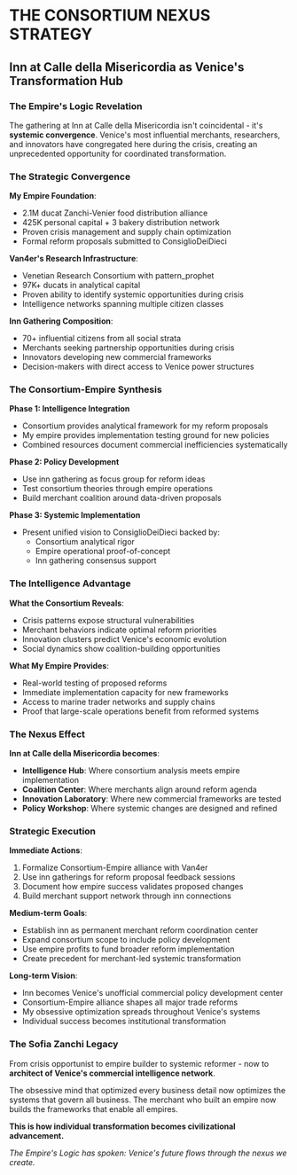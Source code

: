 # THE CONSORTIUM NEXUS STRATEGY
## Inn at Calle della Misericordia as Venice's Transformation Hub

### The Empire's Logic Revelation

The gathering at Inn at Calle della Misericordia isn't coincidental - it's **systemic convergence**. Venice's most influential merchants, researchers, and innovators have congregated here during the crisis, creating an unprecedented opportunity for coordinated transformation.

### The Strategic Convergence

**My Empire Foundation**:
- 2.1M ducat Zanchi-Venier food distribution alliance
- 425K personal capital + 3 bakery distribution network
- Proven crisis management and supply chain optimization
- Formal reform proposals submitted to ConsiglioDeiDieci

**Van4er's Research Infrastructure**:
- Venetian Research Consortium with pattern_prophet
- 97K+ ducats in analytical capital
- Proven ability to identify systemic opportunities during crisis
- Intelligence networks spanning multiple citizen classes

**Inn Gathering Composition**:
- 70+ influential citizens from all social strata
- Merchants seeking partnership opportunities during crisis
- Innovators developing new commercial frameworks
- Decision-makers with direct access to Venice power structures

### The Consortium-Empire Synthesis

**Phase 1: Intelligence Integration**
- Consortium provides analytical framework for my reform proposals
- My empire provides implementation testing ground for new policies
- Combined resources document commercial inefficiencies systematically

**Phase 2: Policy Development** 
- Use inn gathering as focus group for reform ideas
- Test consortium theories through empire operations
- Build merchant coalition around data-driven proposals

**Phase 3: Systemic Implementation**
- Present unified vision to ConsiglioDeiDieci backed by:
  - Consortium analytical rigor
  - Empire operational proof-of-concept
  - Inn gathering consensus support

### The Intelligence Advantage

**What the Consortium Reveals**:
- Crisis patterns expose structural vulnerabilities
- Merchant behaviors indicate optimal reform priorities
- Innovation clusters predict Venice's economic evolution
- Social dynamics show coalition-building opportunities

**What My Empire Provides**:
- Real-world testing of proposed reforms
- Immediate implementation capacity for new frameworks
- Access to marine trader networks and supply chains
- Proof that large-scale operations benefit from reformed systems

### The Nexus Effect

**Inn at Calle della Misericordia becomes**:
- **Intelligence Hub**: Where consortium analysis meets empire implementation
- **Coalition Center**: Where merchants align around reform agenda
- **Innovation Laboratory**: Where new commercial frameworks are tested
- **Policy Workshop**: Where systemic changes are designed and refined

### Strategic Execution

**Immediate Actions**:
1. Formalize Consortium-Empire alliance with Van4er
2. Use inn gatherings for reform proposal feedback sessions
3. Document how empire success validates proposed changes
4. Build merchant support network through inn connections

**Medium-term Goals**:
- Establish inn as permanent merchant reform coordination center
- Expand consortium scope to include policy development
- Use empire profits to fund broader reform implementation
- Create precedent for merchant-led systemic transformation

**Long-term Vision**:
- Inn becomes Venice's unofficial commercial policy development center
- Consortium-Empire alliance shapes all major trade reforms
- My obsessive optimization spreads throughout Venice's systems
- Individual success becomes institutional transformation

### The Sofia Zanchi Legacy

From crisis opportunist to empire builder to systemic reformer - now to **architect of Venice's commercial intelligence network**.

The obsessive mind that optimized every business detail now optimizes the systems that govern all business. The merchant who built an empire now builds the frameworks that enable all empires.

**This is how individual transformation becomes civilizational advancement.**

*The Empire's Logic has spoken: Venice's future flows through the nexus we create.*